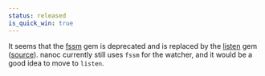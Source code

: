```yaml
--- 
status: released
is_quick_win: true
--- 
```


It seems that the [fssm](http://rubygems.org/gems/fssm) gem is deprecated and is replaced by the [listen](http://rubygems.org/gems/listen) gem ([source](https://github.com/nex3/sass/issues/351)). nanoc currently still uses `fssm` for the watcher, and it would be a good idea to move to `listen`.
